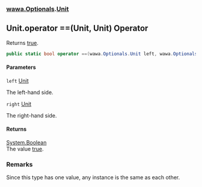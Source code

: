 ### [wawa.Optionals](wawa.Optionals.md 'wawa.Optionals').[Unit](Unit.md 'wawa.Optionals.Unit')

## Unit.operator ==(Unit, Unit) Operator

Returns [true](https://docs.microsoft.com/en-us/dotnet/csharp/language-reference/builtin-types/bool 'https://docs.microsoft.com/en-us/dotnet/csharp/language-reference/builtin-types/bool').

```csharp
public static bool operator ==(wawa.Optionals.Unit left, wawa.Optionals.Unit right);
```
#### Parameters

<a name='wawa.Optionals.Unit.op_Equality(wawa.Optionals.Unit,wawa.Optionals.Unit).left'></a>

`left` [Unit](Unit.md 'wawa.Optionals.Unit')

The left-hand side.

<a name='wawa.Optionals.Unit.op_Equality(wawa.Optionals.Unit,wawa.Optionals.Unit).right'></a>

`right` [Unit](Unit.md 'wawa.Optionals.Unit')

The right-hand side.

#### Returns
[System.Boolean](https://docs.microsoft.com/en-us/dotnet/api/System.Boolean 'System.Boolean')  
The value [true](https://docs.microsoft.com/en-us/dotnet/csharp/language-reference/builtin-types/bool 'https://docs.microsoft.com/en-us/dotnet/csharp/language-reference/builtin-types/bool').

### Remarks
  
Since this type has one value, any instance is the same as each other.